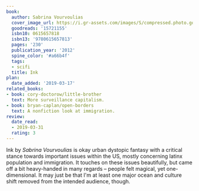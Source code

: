 ```yaml
---
book:
  author: Sabrina Vourvoulias
  cover_image_url: https://i.gr-assets.com/images/S/compressed.photo.goodreads.com/books/1340588500l/15721155.jpg
  goodreads: '15721155'
  isbn10: 0615657818
  isbn13: '9780615657813'
  pages: '230'
  publication_year: '2012'
  spine_color: '#a66b4f'
  tags:
  - scifi
  title: Ink
plan:
  date_added: '2019-03-17'
related_books:
- book: cory-doctorow/little-brother
  text: More surveillance capitalism.
- book: bryan-caplan/open-borders
  text: A nonfiction look at immigration.
review:
  date_read:
  - 2019-03-31
  rating: 3
---
```


Ink by *Sabrina Vourvoulias* is okay urban dystopic fantasy with a critical stance towards important issues within the
US, mostly concerning latinx population and immigration. It touches on these issues beautifully, but came off a bit
heavy-handed in many regards – people felt magical, yet one-dimensional. It may just be that I'm at least one major
ocean and culture shift removed from the intended audience, though.
